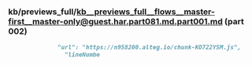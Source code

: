 ### kb/previews_full/kb__previews_full__flows__master-first__master-only@guest.har.part081.md.part001.md (part 002)

```md
              "url": "https://n958200.alteg.io/chunk-KO722YSM.js",
                "lineNumbe
```

```
